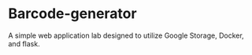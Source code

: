 # Barcode-generator

A simple web application lab designed to utilize Google Storage, Docker, and flask.

